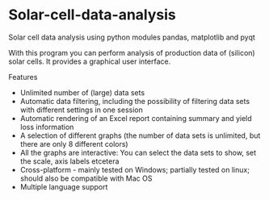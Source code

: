 Solar-cell-data-analysis
========================

Solar cell data analysis using python modules pandas, matplotlib and pyqt

With this program you can perform analysis of production data of (silicon) solar cells. It provides a graphical user interface.

Features
- Unlimited number of (large) data sets
- Automatic data filtering, including the possibility of filtering data sets with different settings in one session
- Automatic rendering of an Excel report containing summary and yield loss information
- A selection of different graphs (the number of data sets is unlimited, but there are only 8 different colors)
- All the graphs are interactive: You can select the data sets to show, set the scale, axis labels etcetera
- Cross-platform - mainly tested on Windows; partially tested on linux; should also be compatible with Mac OS
- Multiple language support
